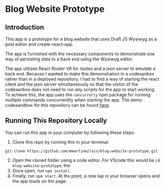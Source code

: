 # Blog Website Prototype

## Introduction
This app is a prototype for a blog website that uses Draft JS Wysiwyg as a post editor and create-react-app. 
            
The app is furnished with the necessary components to demonstrate one way of persisting data to a back end using the Wysiwyg editor.                 

The app utilizes React Router V6 for routes and a json server to emulate a back end. Because I wanted to make this demonstration in a codesanbox rather than in a deployed repository, I had to find a way of starting the react client and the json server simultaneously so that the visitor of the codesanbox does not need to run any scripts for the app to start working. To achieve this, the app uses the `concurretly` npm package for running multiple commands concurrenltly when starting the app. The demo codesandbox for this repository can be found [here]().

## Running This Repository Locally
You can run this app in your computer by following these steps:
1. Clone this repo by running this in your terminal:
```
git clone https://github.com/mmartinezluis/blog-website-prototype.git
```
2. Open the cloned folder using a code editor. For VScode this would be `cd blog-website-prototype`, the 
3. Once open, run `npm install`.
4. Finally, run `npm start`. At ths point, a new tap in your browser opens and the app loads on the page. 

            